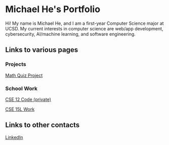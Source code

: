 # Michael He's Portfolio

Hi! My name is Michael He, and I am a first-year Computer Science major at UCSD. My current interests in computer science are web/app development, cybersecurity, AI/machine learning, and software engineering. 

## Links to various pages

### Projects
[Math Quiz Project](https://michaelhe999.github.io/Math_Quiz_Project/)

### School Work
[CSE 12 Code (private)]()

[CSE 15L Work](https://michaelhe999.github.io/cse15l-lab-reports/)

## Links to other contacts

[LinkedIn](www.linkedin.com/in/michael-he-profile)
